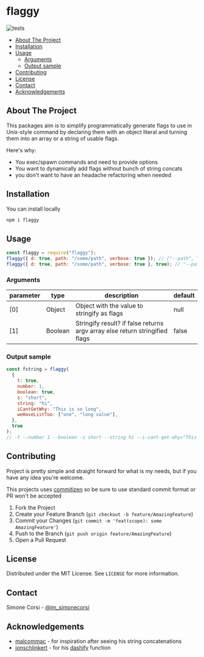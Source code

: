 # flaggy

<!-- PROJECT SHIELDS -->

![tests](https://github.com/simonecorsi/flaggy/workflows/test/badge.svg)

<!-- toc -->

- [About The Project](#about-the-project)
- [Installation](#installation)
- [Usage](#usage)
  - [Arguments](#arguments)
  - [Output sample](#output-sample)
- [Contributing](#contributing)
- [License](#license)
- [Contact](#contact)
- [Acknowledgements](#acknowledgements)

<!-- tocstop -->

## About The Project

This packages aim is to simplify programmatically generate flags to use in Unix-style command by declaring them with an object literal and turning them into an array or a string of usable flags.

Here's why:

- You exec/spawn commands and need to provide options
- You want to dynamically add flags without bunch of string concats
- you don't want to have an headache refactoring when needed

<!-- GETTING STARTED -->

## Installation

You can install locally

```sh
npm i flaggy
```

<!-- USAGE EXAMPLES -->

## Usage

```js
const flaggy = require("flaggy");
flaggy({ d: true, path: "/some/path", verbose: true }); // ["--path", "/some/path", "--verbose", "-d"]
flaggy({ d: true, path: "/some/path", verbose: true }, true); // "--path /some/path --verbose" -d
```

### Arguments

| parameter | type    | description                                                                 | default |
| --------- | ------- | --------------------------------------------------------------------------- | ------- |
| [0]       | Object  | Object with the value to stringify as flags                                 | null    |
| [1]       | Boolean | Stringify result? if false returns argv array else return stringified flags | false   |

### Output sample

```js
const fstring = flaggy(
  {
    t: true,
    number: 1,
    boolean: true,
    s: "short",
    string: "hi",
    iCantGetWhy: "This is so long",
    weHaveListToo: ["one", "long value"],
  },
  true
);
// -t --number 1 --boolean -s short --string hi --i-cant-get-why="This is so long" --we-have-list-too one --we-have-list-too="long value"
```

<!-- CONTRIBUTING -->

## Contributing

Project is pretty simple and straight forward for what is my needs, but if you have any idea you're welcome.

This projects uses [commitizen](https://github.com/commitizen/cz-cli) so be sure to use standard commit format or PR won't be accepted

1. Fork the Project
2. Create your Feature Branch (`git checkout -b feature/AmazingFeature`)
3. Commit your Changes (`git commit -m 'feat(scope): some AmazingFeature'`)
4. Push to the Branch (`git push origin feature/AmazingFeature`)
5. Open a Pull Request

<!-- LICENSE -->

## License

Distributed under the MIT License. See `LICENSE` for more information.

<!-- CONTACT -->

## Contact

Simone Corsi - [@im_simonecorsi](https://twitter.com/im_simonecorsi)

<!-- ACKNOWLEDGEMENTS -->

## Acknowledgements

- [malcommac](https://github.com/malcommac) - for inspiration after seeing his string concatenations
- [jonschlinkert](https://github.com/jonschlinkert) - for his [dashify](https://github.com/jonschlinkert/dashify) function
